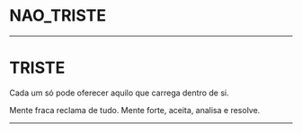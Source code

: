 # NAO_TRISTE






---

# TRISTE

Cada um só pode oferecer aquilo que carrega dentro de si.

Mente fraca reclama de tudo. Mente forte, aceita, analisa e resolve.


---

